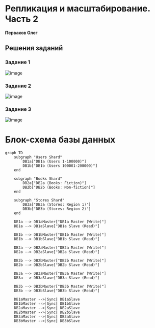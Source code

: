 # Репликация и масштабирование. Часть 2

**Перваков Олег**

## Решения заданий

### Задание 1
![image](https://github.com/user-attachments/assets/03999cf2-36ee-476f-b2fa-815e85beb7aa)

### Задание 2
![image](https://github.com/user-attachments/assets/0185e537-ee22-4f12-8296-ee48645eba62)

### Задание 3
![image](https://github.com/user-attachments/assets/8bd419a3-ef93-4069-9969-fb41c0004fb9)



# Блок-схема базы данных

```mermaid
graph TD
    subgraph "Users Shard"
        DB1a["DB1a (Users 1-100000)"]
        DB1b["DB1b (Users 100001-200000)"]
    end

    subgraph "Books Shard"
        DB2a["DB2a (Books: Fiction)"]
        DB2b["DB2b (Books: Non-fiction)"]
    end

    subgraph "Stores Shard"
        DB3a["DB3a (Stores: Region 1)"]
        DB3b["DB3b (Stores: Region 2)"]
    end

    DB1a --> DB1aMaster["DB1a Master (Write)"]
    DB1a --> DB1aSlave["DB1a Slave (Read)"]

    DB1b --> DB1bMaster["DB1b Master (Write)"]
    DB1b --> DB1bSlave["DB1b Slave (Read)"]

    DB2a --> DB2aMaster["DB2a Master (Write)"]
    DB2a --> DB2aSlave["DB2a Slave (Read)"]

    DB2b --> DB2bMaster["DB2b Master (Write)"]
    DB2b --> DB2bSlave["DB2b Slave (Read)"]

    DB3a --> DB3aMaster["DB3a Master (Write)"]
    DB3a --> DB3aSlave["DB3a Slave (Read)"]

    DB3b --> DB3bMaster["DB3b Master (Write)"]
    DB3b --> DB3bSlave["DB3b Slave (Read)"]

    DB1aMaster -->|Sync| DB1aSlave
    DB1bMaster -->|Sync| DB1bSlave
    DB2aMaster -->|Sync| DB2aSlave
    DB2bMaster -->|Sync| DB2bSlave
    DB3aMaster -->|Sync| DB3aSlave
    DB3bMaster -->|Sync| DB3bSlave


